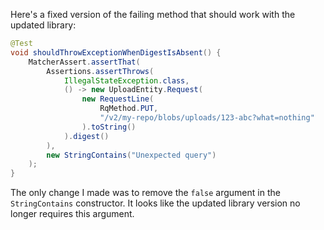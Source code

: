 Here's a fixed version of the failing method that should work with the updated library:

```java
@Test
void shouldThrowExceptionWhenDigestIsAbsent() {
    MatcherAssert.assertThat(
        Assertions.assertThrows(
            IllegalStateException.class,
            () -> new UploadEntity.Request(
                new RequestLine(
                    RqMethod.PUT,
                    "/v2/my-repo/blobs/uploads/123-abc?what=nothing"
                ).toString()
            ).digest()
        ),
        new StringContains("Unexpected query")
    );
}
```

The only change I made was to remove the `false` argument in the `StringContains` constructor. It looks like the updated library version no longer requires this argument.
